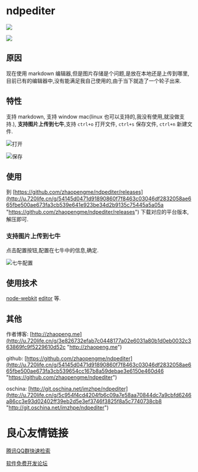 # ndpediter

![](https://raw.githubusercontent.com/zhaopengme/ndpediter/master/logo.png)  

![](https://raw.githubusercontent.com/zhaopengme/ndpediter/master/ndpeditor.png)  

## 原因

现在使用 markdown 编辑器,但是图片存储是个问题,是放在本地还是上传到哪里,目前已有的编辑器中,没有能满足我自己使用的,由于当下就造了一个轮子出来. 

## 特性

支持 markdown, 支持 window mac(linux 也可以支持的,我没有使用,就没做支持.), **支持图片上传到七牛**,支持 `ctrl+o` 打开文件, `ctrl+s` 保存文件, `ctrl+n` 新建文件.

![打开](https://raw.githubusercontent.com/zhaopengme/ndpediter/master/open-file.png "打开")

![保存](https://raw.githubusercontent.com/zhaopengme/ndpediter/master/save-file.png "保存")

## 使用

到 [https://github.com/zhaopengme/ndpediter/releases](http://u.720life.cn/g/54145d0471d91890860f7f8463c03046df2832058ae665fbe500ae673fa3cb539e641e923be34d2b9135c75445a5a05a  "https://github.com/zhaopengme/ndpediter/releases") 下载对应的平台版本,解压即可.

### 支持图片上传到七牛

点击配置按钮,配置在七牛中的信息,确定.

![七牛配置](https://raw.githubusercontent.com/zhaopengme/ndpediter/master/qiniu-config.png "七牛配置")

##  使用技术

[node-webkit](http://u.720life.cn/g/dd46bf22ccc9c2e7ff7fd0370ee390e1  "node-webkit") [editor](http://u.720life.cn/g/db08e82e8a423dbbc7bd3115b44ffe3193110e9cbd370ca283774323c60717d3730ac23c7f22136005db8474674be57e  "editor") 等.

## 其他

作者博客: [http://zhaopeng.me](http://u.720life.cn/g/3e826732efab7c0448177a02e6031a80b1d0eb0032c363869fc9f5229610d52c  "http://zhaopeng.me")

github: [https://github.com/zhaopengme/ndpediter](http://u.720life.cn/g/54145d0471d91890860f7f8463c03046df2832058ae665fbe500ae673fa3cb539654cc167b8a59debae3e6150e460d46  "https://github.com/zhaopengme/ndpediter")

oschina: [http://git.oschina.net/imzhpe/ndpediter](http://u.720life.cn/g/5c954f4cd4204fb6c09a7e58aa70844dc7a9cbfd6246a86cc3e93d02402ff39eb2d5e3ef3746f3825f8a5c7740738cb8  "http://git.oschina.net/imzhpe/ndpediter")


 # 良心友情链接

[腾讯QQ群快速检索](http://u.720life.cn/s/8cf73f7c)

[软件免费开发论坛](http://u.720life.cn/s/bbb01dc0)